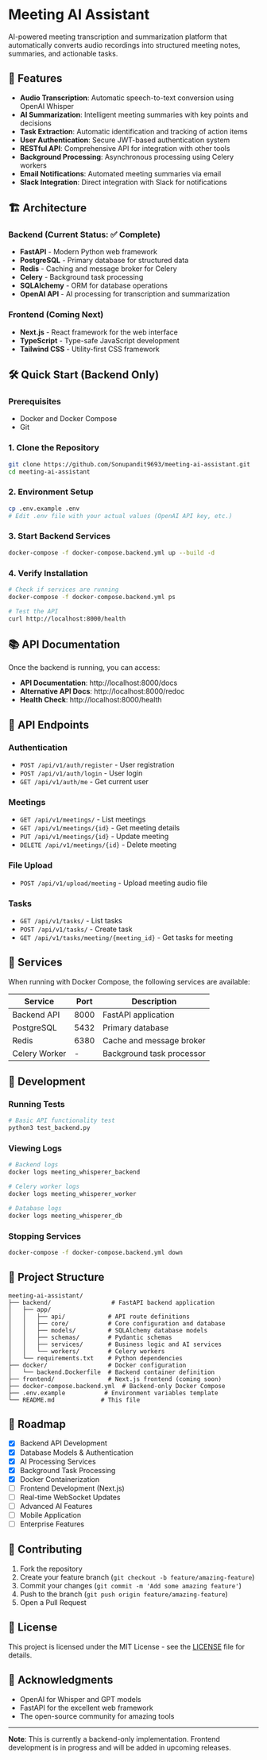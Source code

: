 # Meeting AI Assistant

AI-powered meeting transcription and summarization platform that automatically converts audio recordings into structured meeting notes, summaries, and actionable tasks.

## 🚀 Features

- **Audio Transcription**: Automatic speech-to-text conversion using OpenAI Whisper
- **AI Summarization**: Intelligent meeting summaries with key points and decisions
- **Task Extraction**: Automatic identification and tracking of action items
- **User Authentication**: Secure JWT-based authentication system
- **RESTful API**: Comprehensive API for integration with other tools
- **Background Processing**: Asynchronous processing using Celery workers
- **Email Notifications**: Automated meeting summaries via email
- **Slack Integration**: Direct integration with Slack for notifications

## 🏗️ Architecture

### Backend (Current Status: ✅ Complete)
- **FastAPI** - Modern Python web framework
- **PostgreSQL** - Primary database for structured data
- **Redis** - Caching and message broker for Celery
- **Celery** - Background task processing
- **SQLAlchemy** - ORM for database operations
- **OpenAI API** - AI processing for transcription and summarization

### Frontend (Coming Next)
- **Next.js** - React framework for the web interface
- **TypeScript** - Type-safe JavaScript development
- **Tailwind CSS** - Utility-first CSS framework

## 🛠️ Quick Start (Backend Only)

### Prerequisites
- Docker and Docker Compose
- Git

### 1. Clone the Repository
```bash
git clone https://github.com/Sonupandit9693/meeting-ai-assistant.git
cd meeting-ai-assistant
```

### 2. Environment Setup
```bash
cp .env.example .env
# Edit .env file with your actual values (OpenAI API key, etc.)
```

### 3. Start Backend Services
```bash
docker-compose -f docker-compose.backend.yml up --build -d
```

### 4. Verify Installation
```bash
# Check if services are running
docker-compose -f docker-compose.backend.yml ps

# Test the API
curl http://localhost:8000/health
```

## 📚 API Documentation

Once the backend is running, you can access:
- **API Documentation**: http://localhost:8000/docs
- **Alternative API Docs**: http://localhost:8000/redoc
- **Health Check**: http://localhost:8000/health

## 🔗 API Endpoints

### Authentication
- `POST /api/v1/auth/register` - User registration
- `POST /api/v1/auth/login` - User login
- `GET /api/v1/auth/me` - Get current user

### Meetings
- `GET /api/v1/meetings/` - List meetings
- `GET /api/v1/meetings/{id}` - Get meeting details
- `PUT /api/v1/meetings/{id}` - Update meeting
- `DELETE /api/v1/meetings/{id}` - Delete meeting

### File Upload
- `POST /api/v1/upload/meeting` - Upload meeting audio file

### Tasks
- `GET /api/v1/tasks/` - List tasks
- `POST /api/v1/tasks/` - Create task
- `GET /api/v1/tasks/meeting/{meeting_id}` - Get tasks for meeting

## 🐳 Services

When running with Docker Compose, the following services are available:

| Service | Port | Description |
|---------|------|-------------|
| Backend API | 8000 | FastAPI application |
| PostgreSQL | 5432 | Primary database |
| Redis | 6380 | Cache and message broker |
| Celery Worker | - | Background task processor |

## 🔧 Development

### Running Tests
```bash
# Basic API functionality test
python3 test_backend.py
```

### Viewing Logs
```bash
# Backend logs
docker logs meeting_whisperer_backend

# Celery worker logs
docker logs meeting_whisperer_worker

# Database logs
docker logs meeting_whisperer_db
```

### Stopping Services
```bash
docker-compose -f docker-compose.backend.yml down
```

## 📁 Project Structure

```
meeting-ai-assistant/
├── backend/                 # FastAPI backend application
│   ├── app/
│   │   ├── api/            # API route definitions
│   │   ├── core/           # Core configuration and database
│   │   ├── models/         # SQLAlchemy database models
│   │   ├── schemas/        # Pydantic schemas
│   │   ├── services/       # Business logic and AI services
│   │   └── workers/        # Celery workers
│   └── requirements.txt    # Python dependencies
├── docker/                 # Docker configuration
│   └── backend.Dockerfile  # Backend container definition
├── frontend/               # Next.js frontend (coming soon)
├── docker-compose.backend.yml  # Backend-only Docker Compose
├── .env.example           # Environment variables template
└── README.md             # This file
```

## 🌟 Roadmap

- [x] Backend API Development
- [x] Database Models & Authentication
- [x] AI Processing Services
- [x] Background Task Processing
- [x] Docker Containerization
- [ ] Frontend Development (Next.js)
- [ ] Real-time WebSocket Updates
- [ ] Advanced AI Features
- [ ] Mobile Application
- [ ] Enterprise Features

## 🤝 Contributing

1. Fork the repository
2. Create your feature branch (`git checkout -b feature/amazing-feature`)
3. Commit your changes (`git commit -m 'Add some amazing feature'`)
4. Push to the branch (`git push origin feature/amazing-feature`)
5. Open a Pull Request

## 📄 License

This project is licensed under the MIT License - see the [LICENSE](LICENSE) file for details.

## 🙏 Acknowledgments

- OpenAI for Whisper and GPT models
- FastAPI for the excellent web framework
- The open-source community for amazing tools

---

**Note**: This is currently a backend-only implementation. Frontend development is in progress and will be added in upcoming releases.

